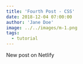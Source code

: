 ```yaml
---
title: 'Fourth Post - CSS'
date: 2018-12-04 07:00:00
author: 'Jane Doe'
image: ../../images/m-1.png
tags:
  - tutorial
---
```


New post on Netlify
